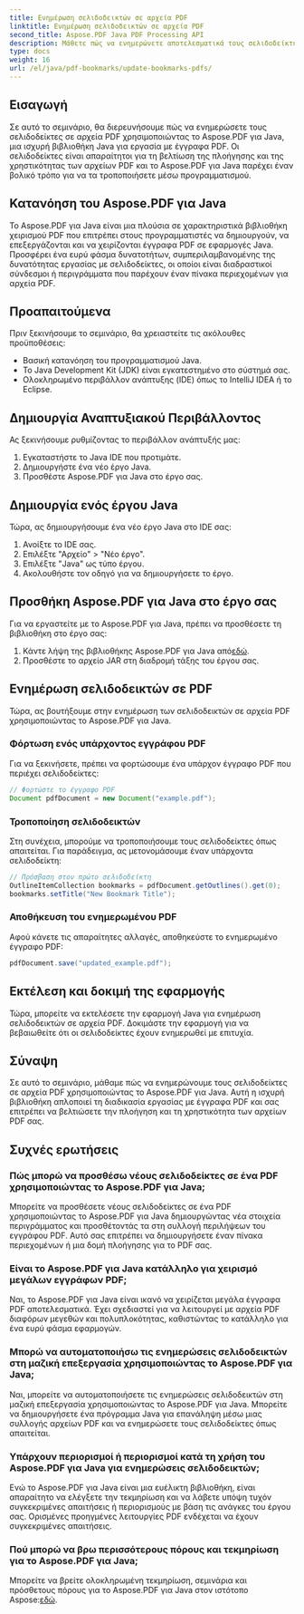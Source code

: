 ```yaml
---
title: Ενημέρωση σελιδοδεικτών σε αρχεία PDF
linktitle: Ενημέρωση σελιδοδεικτών σε αρχεία PDF
second_title: Aspose.PDF Java PDF Processing API
description: Μάθετε πώς να ενημερώνετε αποτελεσματικά τους σελιδοδείκτες PDF χρησιμοποιώντας το Aspose.PDF για Java. Ο βήμα προς βήμα οδηγός μας απλοποιεί τη διαδικασία.
type: docs
weight: 16
url: /el/java/pdf-bookmarks/update-bookmarks-pdfs/
---
```


## Εισαγωγή

Σε αυτό το σεμινάριο, θα διερευνήσουμε πώς να ενημερώσετε τους σελιδοδείκτες σε αρχεία PDF χρησιμοποιώντας το Aspose.PDF για Java, μια ισχυρή βιβλιοθήκη Java για εργασία με έγγραφα PDF. Οι σελιδοδείκτες είναι απαραίτητοι για τη βελτίωση της πλοήγησης και της χρηστικότητας των αρχείων PDF και το Aspose.PDF για Java παρέχει έναν βολικό τρόπο για να τα τροποποιήσετε μέσω προγραμματισμού.

## Κατανόηση του Aspose.PDF για Java

Το Aspose.PDF για Java είναι μια πλούσια σε χαρακτηριστικά βιβλιοθήκη χειρισμού PDF που επιτρέπει στους προγραμματιστές να δημιουργούν, να επεξεργάζονται και να χειρίζονται έγγραφα PDF σε εφαρμογές Java. Προσφέρει ένα ευρύ φάσμα δυνατοτήτων, συμπεριλαμβανομένης της δυνατότητας εργασίας με σελιδοδείκτες, οι οποίοι είναι διαδραστικοί σύνδεσμοι ή περιγράμματα που παρέχουν έναν πίνακα περιεχομένων για αρχεία PDF.

## Προαπαιτούμενα

Πριν ξεκινήσουμε το σεμινάριο, θα χρειαστείτε τις ακόλουθες προϋποθέσεις:

- Βασική κατανόηση του προγραμματισμού Java.
- Το Java Development Kit (JDK) είναι εγκατεστημένο στο σύστημά σας.
- Ολοκληρωμένο περιβάλλον ανάπτυξης (IDE) όπως το IntelliJ IDEA ή το Eclipse.

## Δημιουργία Αναπτυξιακού Περιβάλλοντος

Ας ξεκινήσουμε ρυθμίζοντας το περιβάλλον ανάπτυξής μας:

1. Εγκαταστήστε το Java IDE που προτιμάτε.
2. Δημιουργήστε ένα νέο έργο Java.
3. Προσθέστε Aspose.PDF για Java στο έργο σας.

## Δημιουργία ενός έργου Java

Τώρα, ας δημιουργήσουμε ένα νέο έργο Java στο IDE σας:

1. Ανοίξτε το IDE σας.
2. Επιλέξτε "Αρχείο" > "Νέο έργο".
3. Επιλέξτε "Java" ως τύπο έργου.
4. Ακολουθήστε τον οδηγό για να δημιουργήσετε το έργο.

## Προσθήκη Aspose.PDF για Java στο έργο σας

Για να εργαστείτε με το Aspose.PDF για Java, πρέπει να προσθέσετε τη βιβλιοθήκη στο έργο σας:

1.  Κάντε λήψη της βιβλιοθήκης Aspose.PDF για Java από[εδώ](https://releases.aspose.com/pdf/java/).
2. Προσθέστε το αρχείο JAR στη διαδρομή τάξης του έργου σας.

## Ενημέρωση σελιδοδεικτών σε PDF

Τώρα, ας βουτήξουμε στην ενημέρωση των σελιδοδεικτών σε αρχεία PDF χρησιμοποιώντας το Aspose.PDF για Java.

### Φόρτωση ενός υπάρχοντος εγγράφου PDF

Για να ξεκινήσετε, πρέπει να φορτώσουμε ένα υπάρχον έγγραφο PDF που περιέχει σελιδοδείκτες:

```java
// Φορτώστε το έγγραφο PDF
Document pdfDocument = new Document("example.pdf");
```

### Τροποποίηση σελιδοδεικτών

Στη συνέχεια, μπορούμε να τροποποιήσουμε τους σελιδοδείκτες όπως απαιτείται. Για παράδειγμα, ας μετονομάσουμε έναν υπάρχοντα σελιδοδείκτη:

```java
// Πρόσβαση στον πρώτο σελιδοδείκτη
OutlineItemCollection bookmarks = pdfDocument.getOutlines().get(0);
bookmarks.setTitle("New Bookmark Title");
```

### Αποθήκευση του ενημερωμένου PDF

Αφού κάνετε τις απαραίτητες αλλαγές, αποθηκεύστε το ενημερωμένο έγγραφο PDF:

```java
pdfDocument.save("updated_example.pdf");
```

## Εκτέλεση και δοκιμή της εφαρμογής

Τώρα, μπορείτε να εκτελέσετε την εφαρμογή Java για ενημέρωση σελιδοδεικτών σε αρχεία PDF. Δοκιμάστε την εφαρμογή για να βεβαιωθείτε ότι οι σελιδοδείκτες έχουν ενημερωθεί με επιτυχία.

## Σύναψη

Σε αυτό το σεμινάριο, μάθαμε πώς να ενημερώνουμε τους σελιδοδείκτες σε αρχεία PDF χρησιμοποιώντας το Aspose.PDF για Java. Αυτή η ισχυρή βιβλιοθήκη απλοποιεί τη διαδικασία εργασίας με έγγραφα PDF και σας επιτρέπει να βελτιώσετε την πλοήγηση και τη χρηστικότητα των αρχείων PDF σας.

## Συχνές ερωτήσεις

### Πώς μπορώ να προσθέσω νέους σελιδοδείκτες σε ένα PDF χρησιμοποιώντας το Aspose.PDF για Java;

Μπορείτε να προσθέσετε νέους σελιδοδείκτες σε ένα PDF χρησιμοποιώντας το Aspose.PDF για Java δημιουργώντας νέα στοιχεία περιγράμματος και προσθέτοντάς τα στη συλλογή περιλήψεων του εγγράφου PDF. Αυτό σας επιτρέπει να δημιουργήσετε έναν πίνακα περιεχομένων ή μια δομή πλοήγησης για το PDF σας.

### Είναι το Aspose.PDF για Java κατάλληλο για χειρισμό μεγάλων εγγράφων PDF;

Ναι, το Aspose.PDF για Java είναι ικανό να χειρίζεται μεγάλα έγγραφα PDF αποτελεσματικά. Έχει σχεδιαστεί για να λειτουργεί με αρχεία PDF διαφόρων μεγεθών και πολυπλοκότητας, καθιστώντας το κατάλληλο για ένα ευρύ φάσμα εφαρμογών.

### Μπορώ να αυτοματοποιήσω τις ενημερώσεις σελιδοδεικτών στη μαζική επεξεργασία χρησιμοποιώντας το Aspose.PDF για Java;

Ναι, μπορείτε να αυτοματοποιήσετε τις ενημερώσεις σελιδοδεικτών στη μαζική επεξεργασία χρησιμοποιώντας το Aspose.PDF για Java. Μπορείτε να δημιουργήσετε ένα πρόγραμμα Java για επανάληψη μέσω μιας συλλογής αρχείων PDF και να ενημερώσετε τους σελιδοδείκτες όπως απαιτείται.

### Υπάρχουν περιορισμοί ή περιορισμοί κατά τη χρήση του Aspose.PDF για Java για ενημερώσεις σελιδοδεικτών;

Ενώ το Aspose.PDF για Java είναι μια ευέλικτη βιβλιοθήκη, είναι απαραίτητο να ελέγξετε την τεκμηρίωση και να λάβετε υπόψη τυχόν συγκεκριμένες απαιτήσεις ή περιορισμούς με βάση τις ανάγκες του έργου σας. Ορισμένες προηγμένες λειτουργίες PDF ενδέχεται να έχουν συγκεκριμένες απαιτήσεις.

### Πού μπορώ να βρω περισσότερους πόρους και τεκμηρίωση για το Aspose.PDF για Java;

 Μπορείτε να βρείτε ολοκληρωμένη τεκμηρίωση, σεμινάρια και πρόσθετους πόρους για το Aspose.PDF για Java στον ιστότοπο Aspose:[εδώ](https://reference.aspose.com/pdf/java/).